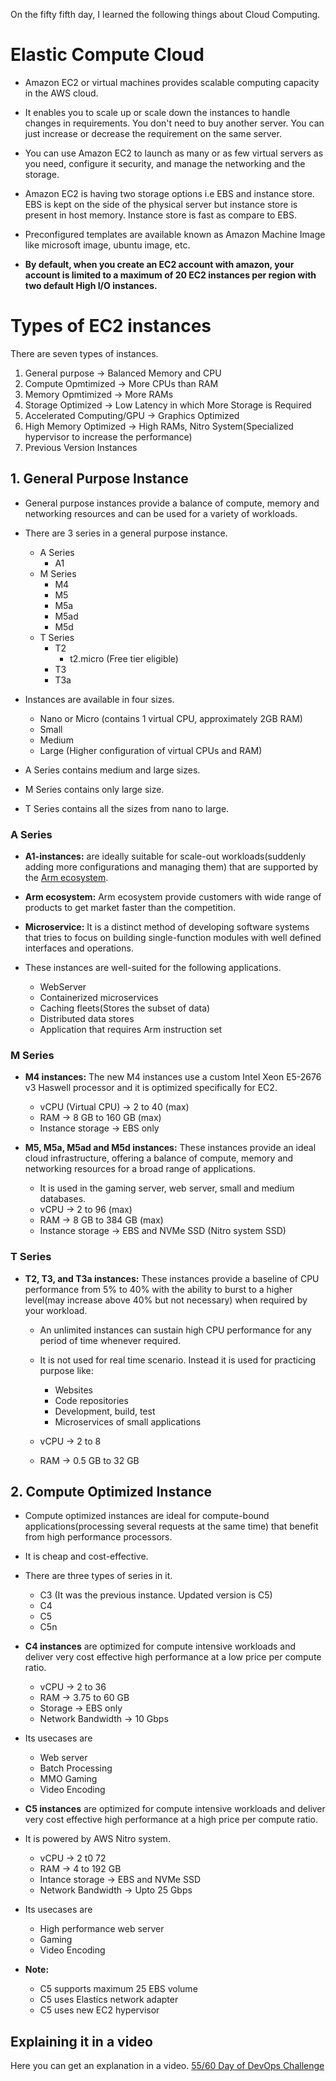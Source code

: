 On the fifty fifth day, I learned the following things about Cloud Computing.

# Elastic Compute Cloud

- Amazon EC2 or virtual machines provides scalable computing capacity in the AWS cloud.

- It enables you to scale up or scale down the instances to handle changes in requirements. You don't need to buy another server. You can just increase or decrease the requirement on the same server.

- You can use Amazon EC2 to launch as many or as few virtual servers as you need, configure it security, and manage the networking and the storage.

- Amazon EC2 is having two storage options i.e EBS and instance store. EBS is kept on the side of the physical server but instance store is present in host memory. Instance store is fast as compare to EBS.

- Preconfigured templates are available known as Amazon Machine Image like microsoft image, ubuntu image, etc. 

- **By default, when you create an EC2 account with amazon, your account is limited to a maximum of 20 EC2 instances per region with two default High I/O instances.**

# Types of EC2 instances

There are seven types of instances.

1. General purpose -> Balanced Memory and CPU
2. Compute Opmtimized -> More CPUs than RAM
3. Memory Opmtimized -> More RAMs
4. Storage Optimized -> Low Latency in which More Storage is Required
5. Accelerated Computing/GPU -> Graphics Optimized
6. High Memory Optimized -> High RAMs, Nitro System(Specialized hypervisor to increase the performance)
7. Previous Version Instances

## 1. General Purpose Instance

- General purpose instances provide a balance of compute, memory and networking resources and can be used for a variety of workloads.

- There are 3 series in a general purpose instance.

    - A Series
        - A1
    - M Series
        - M4
        - M5
        - M5a
        - M5ad
        - M5d
    - T Series
        - T2
            - t2.micro (Free tier eligible)
        - T3
        - T3a

- Instances are available in four sizes.

    - Nano or Micro (contains 1 virtual CPU, approximately 2GB RAM)
    - Small
    - Medium
    - Large (Higher configuration of virtual CPUs and RAM)
    
- A Series contains medium and large sizes.

- M Series contains only large size.

- T Series contains all the sizes from nano to large.

### A Series

- **A1-instances:** are ideally suitable for scale-out workloads(suddenly adding more configurations and managing them) that are supported by the [Arm ecosystem](https://www.arm.com/company/news/2019/04/the-arm-ecosystem-more-than-just-an-ecosystem).

- **Arm ecosystem:** Arm ecosystem provide customers with wide range of products to get market faster than the competition. 

- **Microservice:** It is a distinct method of developing software systems that tries to focus on building single-function modules with well defined interfaces and operations.

- These instances are well-suited for the following applications.

    - WebServer
    - Containerized microservices
    - Caching fleets(Stores the subset of data)
    - Distributed data stores
    - Application that requires Arm instruction set

### M Series

- **M4 instances:** The new M4 instances use a custom Intel Xeon E5-2676 v3 Haswell processor and it is optimized specifically for EC2.

    - vCPU (Virtual CPU) -> 2 to 40 (max)
    - RAM -> 8 GB to 160 GB (max)
    - Instance storage -> EBS only

- **M5, M5a, M5ad and M5d instances:** These instances provide an ideal cloud infrastructure, offering a balance of compute, memory and networking resources for a broad range of applications.

    - It is used in the gaming server, web server, small and medium databases.
    - vCPU -> 2 to 96 (max)
    - RAM -> 8 GB to 384 GB (max)
    - Instance storage -> EBS and NVMe SSD (Nitro system SSD)

### T Series

- **T2, T3, and T3a instances:** These instances provide a baseline of CPU performance from 5% to 40% with the ability to burst to a higher level(may increase above 40% but not necessary) when required by your workload.

    - An unlimited instances can sustain high CPU performance for any period of time whenever required.

    - It is not used for real time scenario. Instead it is used for practicing purpose like:
        - Websites
        - Code repositories
        - Development, build, test
        - Microservices of small applications

    - vCPU -> 2 to 8
    - RAM -> 0.5 GB to 32 GB

## 2. Compute Optimized Instance

- Compute optimized instances are ideal for compute-bound applications(processing several requests at the same time) that benefit from high performance processors.

- It is cheap and cost-effective.

- There are three types of series in it.

    - C3 (It was the previous instance. Updated version is C5)
    - C4
    - C5
    - C5n

- **C4 instances** are optimized for compute intensive workloads and deliver very cost effective high performance at a low price per compute ratio.

    - vCPU -> 2 to 36
    - RAM -> 3.75 to 60 GB
    - Storage -> EBS only
    - Network Bandwidth -> 10 Gbps

- Its usecases are

    - Web server
    - Batch Processing
    - MMO Gaming
    - Video Encoding

- **C5 instances** are optimized for compute intensive workloads and deliver very cost effective high performance at a high price per compute ratio.

- It is powered by AWS Nitro system.

    - vCPU -> 2 t0 72
    - RAM -> 4 to 192 GB
    - Intance storage -> EBS and NVMe SSD
    - Network Bandwidth -> Upto 25 Gbps

- Its usecases are

    - High performance web server
    - Gaming
    - Video Encoding

- **Note:** 

    - C5 supports maximum 25 EBS volume
    - C5 uses Elastics network adapter
    - C5 uses new EC2 hypervisor

## **Explaining it in a video**

Here you can get an explanation in a video. [55/60 Day of DevOps Challenge](https://www.youtube.com/watch?v=tlEYbwoLT9M&list=PLptbpfKzsc3BtEki4tHQm5Xmpj8w1_JlM&index=52)